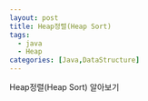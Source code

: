 ```yaml
---
layout: post
title: Heap정렬(Heap Sort)
tags:
  - java
  - Heap
categories: [Java,DataStructure]
---
```

Heap정렬(Heap Sort) 알아보기
